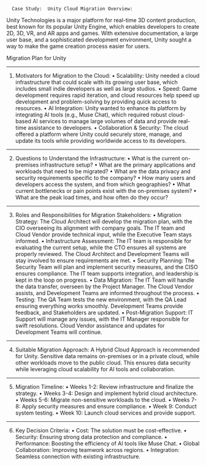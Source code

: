       Case Study:  Unity Cloud Migration Overview:

Unity Technologies is a major platform for real-time 3D content production, best known for its popular Unity Engine, which enables developers to create 2D, 3D, VR, and AR apps and games. With extensive documentation, a large user base, and a sophisticated development environment, Unity sought a way to make the game creation process easier for users.

Migration Plan for Unity
________________________________________

1. Motivators for Migration to the Cloud:
•	Scalability: Unity needed a cloud infrastructure that could scale with its growing user base, which includes small indie developers as well as large studios.
•	Speed: Game development requires rapid iteration, and cloud resources help speed up development and problem-solving by providing quick access to resources.
•	AI Integration: Unity wanted to enhance its platform by integrating AI tools (e.g., Muse Chat), which required robust cloud-based AI services to manage large volumes of data and provide real-time assistance to developers.
•	Collaboration & Security: The cloud offered a platform where Unity could securely store, manage, and update its tools while providing worldwide access to its developers.
________________________________________
2. Questions to Understand the Infrastructure:
•	What is the current on-premises infrastructure setup?
•	What are the primary applications and workloads that need to be migrated?
•	What are the data privacy and security requirements specific to the company?
•	How many users and developers access the system, and from which geographies?
•	What current bottlenecks or pain points exist with the on-premises system?
•	What are the peak load times, and how often do they occur?
________________________________________

3. Roles and Responsibilities for Migration Stakeholders:
•	Migration Strategy: The Cloud Architect will develop the migration plan, with the CIO overseeing its alignment with company goals. The IT team and Cloud Vendor provide technical input, while the Executive Team stays informed.
•	Infrastructure Assessment: The IT team is responsible for evaluating the current setup, while the CTO ensures all systems are properly reviewed. The Cloud Architect and Development Teams will stay involved to ensure requirements are met.
•	Security Planning: The Security Team will plan and implement security measures, and the CISO ensures compliance. The IT team supports integration, and leadership is kept in the loop on progress.
•	Data Migration: The IT Team will handle the data transfer, overseen by the Project Manager. The Cloud Vendor assists, and Development Teams are informed throughout the process.
•	Testing: The QA Team tests the new environment, with the QA Lead ensuring everything works smoothly. Development Teams provide feedback, and Stakeholders are updated.
•	Post-Migration Support: IT Support will manage any issues, with the IT Manager responsible for swift resolutions. Cloud Vendor assistance and updates for Development Teams will continue.
________________________________________
4. Suitable Migration Approach:  A Hybrid Cloud Approach is recommended for Unity. Sensitive data remains on-premises or in a private cloud, while other workloads move to the public cloud. This ensures data security while leveraging cloud scalability for AI tools and collaboration.
________________________________________
5. Migration Timeline:
•	Weeks 1-2: Review infrastructure and finalize the strategy.
•	Weeks 3-4: Design and implement hybrid cloud architecture.
•	Weeks 5-6: Migrate non-sensitive workloads to the cloud.
•	Weeks 7-8: Apply security measures and ensure compliance.
•	Week 9: Conduct system testing.
•	Week 10: Launch cloud services and provide support.
________________________________________
6. Key Decision Criteria:
•	Cost: The solution must be cost-effective.
•	Security: Ensuring strong data protection and compliance.
•	Performance: Boosting the efficiency of AI tools like Muse Chat.
•	Global Collaboration: Improving teamwork across regions.
•	Integration: Seamless connection with existing infrastructure.



